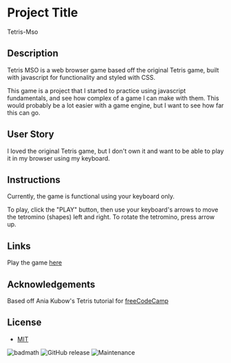 # Project Title
Tetris-Mso

## Description
Tetris MSO is a web browser game based off the original Tetris game, built with javascript for functionality and styled with CSS. 

This game is a project that I started to practice using javascript fundamentals, and see how complex of a game I can make with them. This would probably be a lot easier with a game engine, but I want to see how far this can go. 

## User Story
I loved the original Tetris game, but I don't own it and want to be able to play it in my browser using my keyboard. 

## Instructions 
Currently, the game is functional using your keyboard only.

To play, click the "PLAY" button, then use your keyboard's arrows to move the tetromino (shapes) left and right. To rotate the tetromino, press arrow up.

## Links
Play the game [here](https://markohanesian.github.io/tetris-mso/)

## Acknowledgements
Based off Ania Kubow's Tetris tutorial for [freeCodeCamp](https://www.youtube.com/watch?time_continue=12&v=rAUn1Lom6dw&feature=emb_logo)

## License

* [MIT](https://opensource.org/licenses/MIT)

![badmath](https://img.shields.io/github/languages/top/nielsenjared/badmath)
![GitHub release](https://img.shields.io/github/v/release/markohanesian/Burger-Logger)
![Maintenance](https://img.shields.io/badge/Maintained%3F-yes-green.svg)
